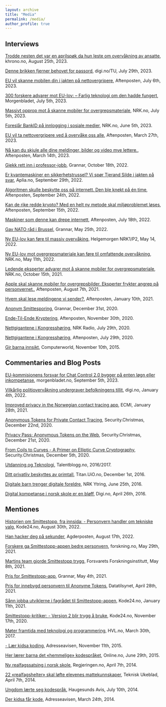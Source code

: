 ```yaml
---
layout: archive
title: "Media"
permalink: /media/
author_profile: true
---
```


## Interviews

[Trodde nesten det var en aprilspøk da hun leste om overvåkning av ansatte](https://khrono.no/trodde-nesten-det-var-en-aprilspok-da-hun-leste-om-overvakning-av-ansatte/804519), khrono.no, August 25th, 2023.

[Denne brikken fjerner behovet for passord](https://www.digi.no/artikler/denne-brikken-fjerner-behovet-for-passord/534501?key=dEHlfzjo), digi.no/TU, July 29th, 2023.

[EU vil skanne mobilen din i jakten på nettovergripere](https://www.aftenposten.no/kultur/i/bgwX83/eu-vil-skanne-mobilen-din-i-jakten-paa-nettovergripere-naa-advarer-mer-enn-300-forskere-mot-forslaget), Aftenposten, July 6th, 2023.

[300 forskere advarer mot EU-lov: – Farlig teknologi om den hadde fungert](https://www.morgenbladet.no/aktuelt/2023/07/05/300-forskere-advarer-mot-eu-lov-farlig-teknologi-om-den-hadde-fungert/), Morgenbladet, July 5th, 2023.

[Massivt opprop mot å skanne mobiler for overgrepsmateriale](https://nrkbeta.no/2023/07/05/massivt-opprop-mot-a-skanne-mobiler-for-overgrepsmateriale/#comments-76619), NRK.no, July 5th, 2023.

[Foreslår BankID på innlogging i sosiale medier](https://www.nrk.no/norge/foreslar-bankid-pa-innlogging-i-sosiale-medier-1.16429728), NRK.no, June 5th, 2023.

[EU vil ta nettovergripere ved å overvåke oss alle](https://www.aftenposten.no/kultur/i/q1QK10/eu-vil-ta-nettovergripere-ved-aa-overvaake-oss-alle), Aftenposten, March 27th, 2023.

[Nå kan du skjule alle dine meldinger, bilder og video mye lettere.](https://www.aftenposten.no/kultur/i/xg56nR/naa-kan-du-skjule-alle-dine-meldinger-bilder-og-video-mye-lettere-rettsvesenet-er-bekymret), Aftenposten, March 14th, 2023.

[Gjekk rett inn i professor-jobb](https://grannar.no/2022/10/gjekk-rett-inn-i-professor-jobb), Grannar, October 18th, 2022.

[Er kvantemaskiner en sikkerhetstrussel? Vi spør Tjerand Silde i jakten på svar](https://www.aplia.no/blogg/er-kvantemaskiner-en-sikkerhetstrussel-vi-spor-tjerand-silde-i-jakten-pa-svar), Aplia.no, September 29th, 2022.

[Algoritmen skulle beskytte oss på internett. Den ble knekt på én time](https://www.aftenposten.no/kultur/i/rlLx7w/algoritmen-skulle-beskytte-oss-paa-internett-den-ble-knekt-paa-en-time), Aftenposten, September 24th, 2022.

[Kan de rike redde krypto? Med en helt ny metode skal miljøproblemet løses](https://www.aftenposten.no/kultur/i/XbwGJg/kan-de-rike-redde-krypto-med-en-helt-ny-metode-skal-miljoeproblemet-loeses), Aftenposten, September 15th, 2022.

[Maskiner som denne kan drepe internett](https://www.aftenposten.no/kultur/i/v5a7lp/maskiner-som-denne-kan-drepe-internett), Aftenposten, July 18th, 2022.

[Gav NATO råd i Brussel](https://grannar.no/2022/05/gav-nato-rad-i-brussel), Grannar, May 25th, 2022.

[Ny EU-lov kan føre til massiv overvåking](https://tv.nrk.no/serie/helgemorgen-tv/202205/DNRR62004122#t=4589s), Helgemorgen NRK1/P2, May 14, 2022.

[Ny EU-lov mot overgrepsmateriale kan føre til omfattende overvåkning](https://nrkbeta.no/2022/05/11/ny-eu-lov-mot-overgrepsmateriale-kan-fore-til-omfattende-overvakning), NRK.no, May 11th, 2022.

[Ledende eksperter advarer mot å skanne mobiler for overgrepsmateriale](https://nrkbeta.no/2021/10/15/ledende-eksperter-advarer-mot-a-skanne-mobiler-for-overgrepsmateriale), NRK.no, October 15th, 2021.

[Apple skal skanne mobiler for overgrepsbilder. Eksperter frykter angrep på personvernet.](https://www.aftenposten.no/kultur/i/g6PWRk/apple-skal-skanne-mobiler-for-overgrepsbilder-eksperter-frykter-angre), Aftenposten, August 7th, 2021.

[Hvem skal lese meldingene vi sender?](https://www.aftenposten.no/kultur/i/7KV4v9/hvem-skal-lese-meldingene-vi-sender-spoersmaalet-splitter-politikere-og), Aftenposten, January 10th, 2021.

[Anonym Smittesporing](https://grannar.no/2021/01/deltok-i-arbeid-med-smittesporingsapp), Grannar, December 31st, 2020.

[Ende-Til-Ende Kryptering](https://www.aftenposten.no/kultur/i/KyrJg5/ny-facebook-kryptering-bekymrer-politiet), Aftenposten, November 30th, 2020.

[Nettgigantene i Kongresshøring](https://radio.nrk.no/serie/distriktsprogram-troendelag/sesong/202007/DKTL02014420#t=1h29m40s), NRK Radio, July 29th, 2020.

[Nettgigantene i Kongresshøring](https://www.aftenposten.no/kultur/i/70EyQW/i-dag-maa-baade-apple-google-amazon-og-facebook-svare-for-seg-jeg-t), Aftenposten, July 29th, 2020.

[Gir barna innsikt](https://www.cw.no/artikkel/gir-barna-innsikt), Computerworld, November 10th, 2015.

## Commentaries and Blog Posts

[EU-kommisjonens forsvar for Chat Control 2.0 bygger på enten løgn eller inkompetanse](https://www.morgenbladet.no/ideer/kronikk/2023/09/05/eu-kommisjonens-forsvar-for-chat-control-20-bygger-pa-enten-logn-eller-inkompetanse), morgenbladet.no, September 5th, 2023.

[Vilkårlig politiovervåkning undergraver befolkningens tillit](https://www.digi.no/artikler/debatt-vilkarlig-politiovervakning-undergraver-befolkningens-tillit/516205), digi.no, January 4th, 2022.

[Improved privacy in the Norwegian contact tracing app](https://ecmiindmath.org/2021/01/28/improved-privacy-in-the-norwegian-contact-tracing-app), ECMI, January 28th, 2021.

[Anonymous Tokens for Private Contact Tracing](https://bekk-christmas.vercel.app/post/2020/22/anonymous-tokens-for-private-contact-tracing), Security.Christmas, December 22nd, 2020.

[Privacy Pass: Anonymous Tokens on the Web](https://bekk-christmas.vercel.app/post/2020/21/privacy-pass:-anonymous-tokens-on-the-web), Security.Christmas, December 21st, 2020.

[From Coils to Curves - A Primer on Elliptic Curve Cryptography](https://bekk-christmas.vercel.app/post/2020/5/from-coils-to-curves-a-primer-on-elliptic-curve-cryptography), Security.Christmas, December 5th, 2020.

[Utdanning og Teknologi](https://talentblogg.no/tjerand-silde), Talentblogg.no, 2016/2017.

[Ditt privatliv beskyttes av primtall](https://titan.uio.no/naturvitenskap-teknologi/2016/ditt-privatliv-beskyttes-av-primtall), Titan.UiO.no, December 1st, 2016.

[Digitale barn trenger digitale foreldre](https://www.nrk.no/ytring/digitale-barn-trenger-digitale-foreldre-1.13007819), NRK Ytring, June 25th, 2016.

[Digital kompetanse i norsk skole er en bløff](https://www.digi.no/artikler/digital-kompetanse-i-norsk-skole-er-en-bloff/348037), Digi.no, April 26th, 2016.

## Mentiones

[Historien om Smittestopp, fra innsida: - Personvern handler om tekniske valg](https://www.kode24.no/artikkel/historien-om-smittestopp-fra-innsida-personvern-handler-om-tekniske-valg/77012938), Kode24.no, August 30th, 2022.

[Han hacker deg på sekunder](https://www.agderposten.no/nyheter/han-hacker-deg-pa-sekunder), Agderposten, August 17th, 2022.

[Forskere ga Smittestopp-appen bedre personvern](https://forskning.no/app-data-forsvarets-forskningsinstitutt/forskere-ga-smittestopp-appen-bedre-personvern/1865394), forskning.no, May 29th, 2021.

[Martins team gjorde Smittestopp trygg](https://www.ffi.no/aktuelt/nyheter/martins-team-gjorde-smittestopp-trygg), Forsvarets Forskningsinstitutt, May 8th, 2021.

[Pris for Smittestopp-app](https://grannar.no/2021/05/pris-for-smittestopp-app), Grannar, May 4th, 2021.

[Pris for innebygd personvern til Anonyme Tokens](https://www.datatilsynet.no/aktuelt/aktuelle-nyheter-2021/pris-for-innebygd-personvern-til-anonyme-tokens), Datatilsynet, April 28th, 2021.

[Sånn jobba utviklerne i fagrådet til Smittestopp-appen](https://www.kode24.no/koden-bak/sann-jobba-utviklerne-i-fagradet-til-smittestopp-appen/73254266), Kode24.no, January 11th, 2021.

[Smittestopp-kritiker: - Versjon 2 blir trygg å bruke](https://www.kode24.no/kodenytt/smittestopp-kritiker---versjon-2-blir-trygg-a-bruke/73072522), Kode24.no, November 17th, 2020.

[Møter framtida med teknologi og programmering](https://www.hvl.no/aktuelt/moter-framtida-med-teknologi-og-programmering), HVL.no, March 30th, 2017.

[- Lær kidsa koding](https://www.adressa.no/pluss/nyheter/2015/11/11/L%C3%A6r-kidsa-koding-11796276.ece), Adresseavisen, November 11th, 2015.

[Her lærer barna det «hemmelige» kodespråket](https://www.online.no/trender/kidsakoder.jsp), Online.no, June 29th, 2015.

[Ny realfagssatsing i norsk skole](https://www.regjeringen.no/no/aktuelt/Ny-realfagssatsing-i-norsk-skole/id755393), Regjeringen.no, April 7th, 2014.

[22 «realfagshelter» skal løfte elevenes mattekunnskaper](https://www.tu.no/artikler/22-realfagshelter-skal-lofte-elevenes-mattekunnskaper/231597), Teknisk Ukeblad, April 7th, 2014.

[Ungdom lærte seg kodespråk](https://www.h-avis.no/etne/nyheter/siste-nytt/ungdom-larte-seg-kodesprak/s/2-2.921-1.8506076), Haugesunds Avis, July 10th, 2014.

[Der kidsa får kode](https://www.midtnorskdebatt.no/meninger/snakkut/article9383255.ece), Adresseavisen, March 24th, 2014.
